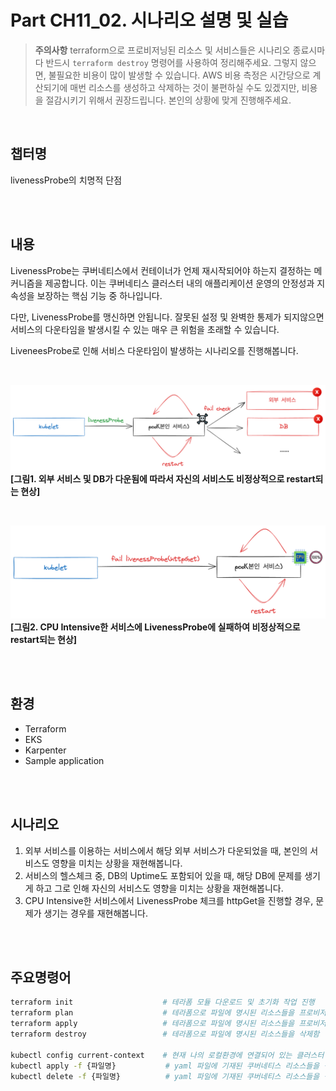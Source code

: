 # Part CH11_02. 시나리오 설명 및 실습
> **주의사항**
terraform으로 프로비저닝된 리소스 및 서비스들은 시나리오 종료시마다 반드시 `terraform destroy` 명령어를 사용하여 정리해주세요. 그렇지 않으면, 불필요한 비용이 많이 발생할 수 있습니다. AWS 비용 측정은 시간당으로 계산되기에 매번 리소스를 생성하고 삭제하는 것이 불편하실 수도 있겠지만, 비용을 절감시키기 위해서 권장드립니다. 본인의 상황에 맞게 진행해주세요.

<br>

## 챕터명

livenessProbe의 치명적 단점

<br><br>

## 내용

LivenessProbe는 쿠버네티스에서 컨테이너가 언제 재시작되어야 하는지 결정하는 메커니즘을 제공합니다. 이는 쿠버네티스 클러스터 내의 애플리케이션 운영의 안정성과 지속성을 보장하는 핵심 기능 중 하나입니다.

다만, LivenessProbe를 맹신하면 안됩니다. 잘못된 설정 및 완벽한 통제가 되지않으면 서비스의 다운타임을 발생시킬 수 있는 매우 큰 위험을 초래할 수 있습니다.

LiveneesProbe로 인해 서비스 다운타임이 발생하는 시나리오를 진행해봅니다.

<br>

![fail_livenessprobe01](../../images/10-senario01.png)
**[그림1. 외부 서비스 및 DB가 다운됨에 따라서 자신의 서비스도 비정상적으로 restart되는 현상]**

<br>

![fail_livenessprobe02](../../images/10-senario02.png)
**[그림2. CPU Intensive한 서비스에 LivenessProbe에 실패하여 비정상적으로 restart되는 현상]**

<br><br>

## 환경

- Terraform
- EKS
- Karpenter
- Sample application

<br><br>

## 시나리오

1. 외부 서비스를 이용하는 서비스에서 해당 외부 서비스가 다운되었을 때, 본인의 서비스도 영향을 미치는 상황을 재현해봅니다.
2. 서비스의 헬스체크 중, DB의 Uptime도 포함되어 있을 때, 해당 DB에 문제를 생기게 하고 그로 인해 자신의 서비스도 영향을 미치는 상황을 재현해봅니다.
3. CPU Intensive한 서비스에서 LivenessProbe 체크를 httpGet을 진행할 경우, 문제가 생기는 경우를 재현해봅니다.

<br><br>

## 주요명령어

```bash
terraform init                    # 테라폼 모듈 다운로드 및 초기화 작업 진행
terraform plan                    # 테라폼으로 파일에 명시된 리소스들을 프로비저닝 하기 전 확인단계
terraform apply                   # 테라폼으로 파일에 명시된 리소스들을 프로비저닝
terraform destroy                 # 테라폼으로 파일에 명시된 리소스들을 삭제함

kubectl config current-context    # 현재 나의 로컬환경에 연결되어 있는 클러스터 확인
kubectl apply -f {파일명}           # yaml 파일에 기재된 쿠버네티스 리소스들을 생성
kubectl delete -f {파일명}          # yaml 파일에 기재된 쿠버네티스 리소스들을 삭제제외
```
